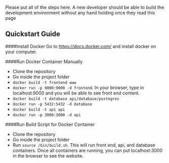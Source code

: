 Please put all of the steps here. A new developer should be able to build the development environment without any hand holding once they read this page

## Quickstart Guide
####Install Docker
Go to https://docs.docker.com/ and install docker on your computer.

####Run Docker Container Manually
* Clone the repository
* Go inside the project folder
* `docker build -t frontend www`
* `docker run -p 9000:9000 -d frontend`. In your browser, type in localhost:9000 and you will be able to see front end content. 
* `docker build -t database api/database/postegres`
* `docker run -p 5432:5432 -d database`
* `docker build -t api api`
* `docker run -p 3000:3000 -d api`<br>

####Run Build Script for Docker Container
* Clone the repository
* Go inside the project folder
* Run `source /bin/build.sh`. This will run front end, api, and database containers. Once all containers are running, you can put localhost:3000 in the browser to see the website. 


